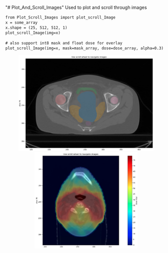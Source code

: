 "# Plot_And_Scroll_Images" 
Used to plot and scroll through images

```
from Plot_Scroll_Images import plot_scroll_Image
x = some_array
x.shape = (25, 512, 512, 1)
plot_scroll_Image(img=x)

# also support int8 mask and float dose for overlay
plot_scroll_Image(img=x, mask=mask_array, dose=dose_array, alpha=0.3)
```

<p align="center">
    <img src="examples/Example_mask.png" height=300>
    <img src="examples/Example_dose.png" height=300>
</p>